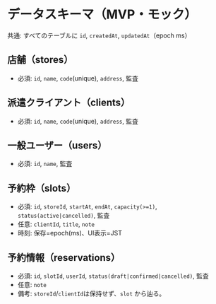# データスキーマ（MVP・モック）

共通: すべてのテーブルに `id`, `createdAt`, `updatedAt`（epoch ms）

## 店舗（stores）
- 必須: `id`, `name`, `code`(unique), `address`, 監査

## 派遣クライアント（clients）
- 必須: `id`, `name`, `code`(unique), `address`, 監査

## 一般ユーザー（users）
- 必須: `id`, `name`, 監査

## 予約枠（slots）
- 必須: `id`, `storeId`, `startAt`, `endAt`, `capacity(>=1)`, `status(active|cancelled)`, 監査
- 任意: `clientId`, `title`, `note`
- 時刻: 保存=epoch(ms)、UI表示=JST

## 予約情報（reservations）
- 必須: `id`, `slotId`, `userId`, `status(draft|confirmed|cancelled)`, 監査
- 任意: `note`
- 備考: `storeId`/`clientId`は保持せず、`slot` から辿る。

